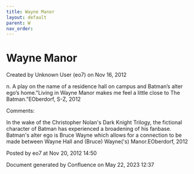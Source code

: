```yaml
---
title: Wayne Manor
layout: default
parent: W
nav_order:
---
```


# Wayne Manor

Created by  Unknown User (eo7) on Nov 16, 2012

n. A play on the name of a residence hall on campus and Batman’s alter ego’s home.&quot;Living in Wayne Manor makes me feel a little close to The Batman.&quot;EOberdorf, S-Z, 2012

Comments:

In the wake of the Christopher Nolan's Dark Knight Trilogy, the fictional character of Batman has experienced a broadening of his fanbase. Batman's alter ego is Bruce Wayne which allows for a connection to be made between Wayne Hall and (Bruce) Wayne('s) Manor.EOberdorf, 2012

Posted by eo7 at Nov 20, 2012 14:50

Document generated by Confluence on May 22, 2023 12:37


